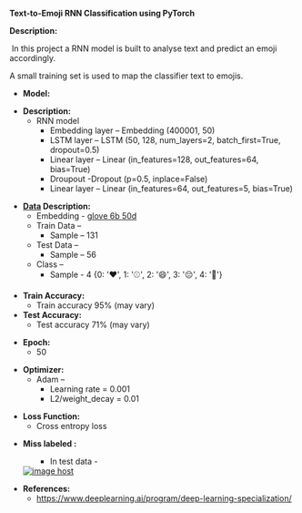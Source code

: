 <p><strong>Text-to-Emoji RNN Classification using PyTorch </strong></p>
<p><strong>Description:</strong></p>
<p>&nbsp;In this project a RNN model is built to analyse text and predict an emoji accordingly.</p>
<p>A small training set is used to map the classifier text to emojis.</p>
<ul>
<li><strong>Model:</strong></li>
</ul>
<ul>
<li><strong>Description:</strong>
<ul>
<li>RNN model
<ul>
<li>Embedding layer &ndash; Embedding (400001, 50)</li>
<li>LSTM layer &ndash; LSTM (50, 128, num_layers=2, batch_first=True, dropout=0.5)</li>
<li>Linear layer &ndash; Linear (in_features=128, out_features=64, bias=True)</li>
<li>Droupout -Dropout (p=0.5, inplace=False)</li>
<li>Linear layer &ndash; Linear (in_features=64, out_features=5, bias=True)</li>
</ul>
</li>
</ul>
</li>
</ul>
<ul>
<li><strong><a href="https://www.kaggle.com/datasets/alvinrindra/emojify/download?datasetVersionNumber=2" target="_blank">Data</a>&nbsp;Description:</strong>
<ul>
<li>Embedding - <a href="https://www.kaggle.com/datasets/watts2/glove6b50dtxt/download?datasetVersionNumber=1" target="_blank">glove 6b 50d</a></li>
<li>Train Data &ndash;
<ul>
<li>Sample &ndash; 131</li>
</ul>
</li>
<li>Test Data &ndash;
<ul>
<li>Sample &ndash; 56</li>
</ul>
</li>
<li>Class &ndash;
<ul>
<li>Sample - 4 {0: '❤️', 1: '⚾', 2: '😄', 3: '😔', 4: '🍴'}</li>
</ul>
</li>
</ul>
</li>
</ul>
<ul>
<li><strong>Train Accuracy:</strong>
<ul>
<li>Train accuracy 95% (may vary)</li>
</ul>
</li>
<li><strong>Test Accuracy: </strong>
<ul>
<li>Test accuracy 71% (may vary)</li>
</ul>
</li>
</ul>
<ul>
<li><strong>Epoch:</strong>
<ul>
<li>50</li>
</ul>
</li>
</ul>
<ul>
<li><strong>Optimizer:</strong>
<ul>
<li>Adam &ndash;
<ul>
<li>Learning rate = 0.001</li>
<li>L2/weight_decay = 0.01</li>
</ul>
</li>
</ul>
</li>
</ul>
<ul>
<li><strong>Loss Function:</strong>
<ul>
<li>Cross entropy loss</li>
</ul>
</li>
</ul>
<ul>
<li><strong>Miss labeled :</strong><br />
<ul>
<ul>
<li>In test data -</li>
</ul>
</ul>
<a href="https://imgbox.com/VZLGfJkF" target="_blank"><img src="https://thumbs2.imgbox.com/9c/ee/VZLGfJkF_t.png" alt="image host" /></a></li>
</ul>
<ul>
<li><strong>References:</strong>
<ul>
<li><a href="https://www.deeplearning.ai/program/deep-learning-specialization/" target="_blank">https://www.deeplearning.ai/program/deep-learning-specialization/</a></li>
</ul>
</li>
</ul>
